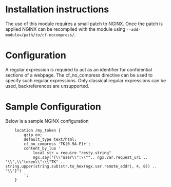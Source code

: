 # Installation instructions

The use of this module requires a small patch to NGINX. Once the patch is applied NGINX can be recompiled with the module using `--add-module=/path/to/cf-nocompress/`.

# Configuration

A regular expression is required to act as an identifier for confidential sections of a webpage. The cf_no_compress directive can be used to specify such regular expressions. Only classical regular expressions can be used, backreferences are unsupported.

# Sample Configuration

Below is a sample NGINX configuration

```
	location /my_token {
        gzip on;
		default_type text/html;
		cf_no_compress 'TK[0-9A-F]+';
		content_by_lua '
			local str = require "resty.string"
			ngx.say("{\\"user\\":\\"".. ngx.var.request_uri .. "\\",\\"token\\":\\"TK" .. string.upper(string.sub(str.to_hex(ngx.var.remote_addr), 4, 8)) .. "\\"}")
		';
	}

```